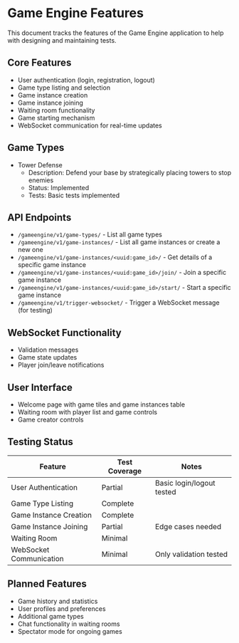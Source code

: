 # Game Engine Features

This document tracks the features of the Game Engine application to help with designing and maintaining tests.

## Core Features

- User authentication (login, registration, logout)
- Game type listing and selection
- Game instance creation
- Game instance joining
- Waiting room functionality
- Game starting mechanism
- WebSocket communication for real-time updates

## Game Types

- Tower Defense
  - Description: Defend your base by strategically placing towers to stop enemies
  - Status: Implemented
  - Tests: Basic tests implemented

## API Endpoints

- `/gameengine/v1/game-types/` - List all game types
- `/gameengine/v1/game-instances/` - List all game instances or create a new one
- `/gameengine/v1/game-instances/<uuid:game_id>/` - Get details of a specific game instance
- `/gameengine/v1/game-instances/<uuid:game_id>/join/` - Join a specific game instance
- `/gameengine/v1/game-instances/<uuid:game_id>/start/` - Start a specific game instance
- `/gameengine/v1/trigger-websocket/` - Trigger a WebSocket message (for testing)

## WebSocket Functionality

- Validation messages
- Game state updates
- Player join/leave notifications

## User Interface

- Welcome page with game tiles and game instances table
- Waiting room with player list and game controls
- Game creator controls

## Testing Status

| Feature | Test Coverage | Notes |
|---------|--------------|-------|
| User Authentication | Partial | Basic login/logout tested |
| Game Type Listing | Complete | |
| Game Instance Creation | Complete | |
| Game Instance Joining | Partial | Edge cases needed |
| Waiting Room | Minimal | |
| WebSocket Communication | Minimal | Only validation tested |

## Planned Features

- Game history and statistics
- User profiles and preferences
- Additional game types
- Chat functionality in waiting rooms
- Spectator mode for ongoing games

